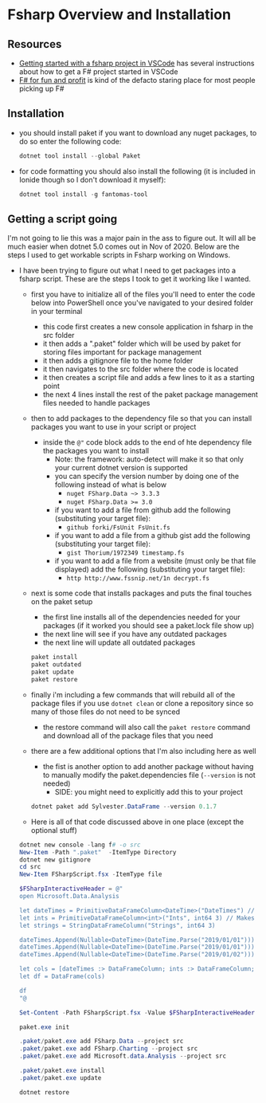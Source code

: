 # Fsharp Overview and Installation

## Resources

- [Getting started with a fsharp project in VSCode](https://atlemann.github.io/fsharp/2018/02/28/fsharp-solutions-from-scratch.html) has several instructions about how to get a F# project started in VSCode
- [F# for fun and profit](https://fsharpforfunandprofit.com/) is kind of the defacto staring place for most people picking up F#

## Installation

- you should install paket if you want to download any nuget packages, to do so enter the following code:
    
    ```PowerShell
    dotnet tool install --global Paket
    ```

- for code formatting you should also install the following (it is included in Ionide though so I don't download it myself):

    ```PowerShell
    dotnet tool install -g fantomas-tool
    ```

## Getting a script going

I'm not going to lie this was a major pain in the ass to figure out. It will all be much easier when dotnet 5.0 comes out in Nov of 2020. Below are the steps I used to get workable scripts in Fsharp working on Windows.

- I have been trying to figure out what I need to get packages into a fsharp script. These are the steps I took to get it working like I wanted.
    - first you have to initialize all of the files you'll need to enter the code below into PowerShell once you've navigated to your desired folder in your terminal
        - this code first creates a new console application in fsharp in the src folder
        - it then adds a ".paket" folder which will be used by paket for storing files important for package management
        - it then adds a gitignore file to the home folder
        - it then navigates to the src folder where the code is located
        - it then creates a script file and adds a few lines to it as a starting point
        - the next 4 lines install the rest of the paket package management files needed to handle packages
    - then to add packages to the dependency file so that you can install packages you want to use in your script or project
        - inside the `@"` code block adds to the end of hte dependency file the packages you want to install
            - Note: the framework: auto-detect will make it so that only your current dotnet version is supported
            - you can specify the version number by doing one of the following instead of what is below
                - `nuget FSharp.Data ~> 3.3.3`
                - `nuget FSharp.Data >= 3.0`
            - if you want to add a file from github add the following (substituting your target file):
                - `github forki/FsUnit FsUnit.fs`
            - if you want to add a file from a github gist add the following (substituting your target file):
                - `gist Thorium/1972349 timestamp.fs`
            - if you want to add a file from a website (must only be that file displayed) add the following (substituting your target file):
                - `http http://www.fssnip.net/1n decrypt.fs`
    - next is some code that installs packages and puts the final touches on the paket setup
        - the first line installs all of the dependencies needed for your packages (if it worked you should see a paket.lock file show up)
        - the next line will see if you have any outdated packages
        - the next line will update all outdated packages

        ```PowerShell
        paket install
        paket outdated
        paket update
        paket restore
        ```

    - finally i'm including a few commands that will rebuild all of the package files if you use `dotnet clean` or clone a repository since so many of those files do not need to be synced
        - the restore command will also call the `paket restore` command and download all of the package files that you need
    - there are a few additional options that I'm also including here as well
        - the fist is another option to add another package without having to manually modify the paket.dependencies file (`--version` is not needed)
            - SIDE: you might need to explicitly add this to your project

        ```PowerShell
        dotnet paket add Sylvester.DataFrame --version 0.1.7
        ```

    - Here is all of that code discussed above in one place (except the optional stuff)

    ```PowerShell
    dotnet new console -lang f# -o src
    New-Item -Path ".paket"  -ItemType Directory
    dotnet new gitignore
    cd src
    New-Item FSharpScript.fsx -ItemType file

    $FSharpInteractiveHeader = @"
    open Microsoft.Data.Analysis

    let dateTimes = PrimitiveDataFrameColumn<DateTime>("DateTimes") // Default length is 0.
    let ints = PrimitiveDataFrameColumn<int>("Ints", int64 3) // Makes a column of Length 3. Filles with nulls initially.
    let strings = StringDataFrameColumn("Strings", int64 3)

    dateTimes.Append(Nullable<DateTime>(DateTime.Parse("2019/01/01")))
    dateTimes.Append(Nullable<DateTime>(DateTime.Parse("2019/01/01")))
    dateTimes.Append(Nullable<DateTime>(DateTime.Parse("2019/01/02")))

    let cols = [dateTimes :> DataFrameColumn; ints :> DataFrameColumn; strings :> DataFrameColumn]
    let df = DataFrame(cols)

    df
    "@

    Set-Content -Path FSharpScript.fsx -Value $FSharpInteractiveHeader

    paket.exe init

    .paket/paket.exe add FSharp.Data --project src
    .paket/paket.exe add FSharp.Charting --project src
    .paket/paket.exe add Microsoft.data.Analysis --project src

    .paket/paket.exe install
    .paket/paket.exe update

    dotnet restore
    ```